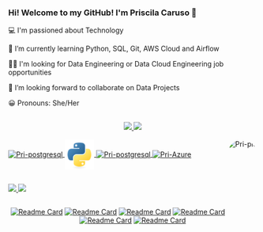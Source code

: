 ### Hi! Welcome to my GitHub! I'm Priscila Caruso 👋

💻 I'm passioned about Technology

🌱 I’m currently learning Python, SQL, Git, AWS Cloud and Airflow

👩‍💻 I'm looking for Data Engineering or Data Cloud Engineering job opportunities

👯 I’m looking forward to collaborate on Data Projects

😀 Pronouns: She/Her

##

<div align="center">
  <a href="https://github.com/Priscaruso">
  <img height="160em" src="https://github-readme-stats-git-masterrstaa-rickstaa.vercel.app/api?username=Priscaruso&show_icons=true&theme=radical&include_all_commits=true&count_private=true"/>
  <img height="160em" src="https://github-readme-stats-git-masterrstaa-rickstaa.vercel.app/api/top-langs/?username=Priscaruso&layout=compact&langs_count=7&theme=radical"/>
</div>
<div style="display: inline_block"><br>
 
  <img align="center" alt="Pri-postgresql" height="60" width="60" src="https://cdn.jsdelivr.net/gh/devicons/devicon/icons/postgresql/postgresql-original.svg">
  <img align="center" alt="Pri-Python" height="60" width="60" src="https://raw.githubusercontent.com/devicons/devicon/master/icons/python/python-original.svg">
  <img align="center" alt="Pri-postgresql" height="60" width="60" src="https://cdn.jsdelivr.net/gh/devicons/devicon/icons/jupyter/jupyter-original-wordmark.svg">
  <img align="center" alt="Pri-Azure" height="120" width="120" src="https://cdn.jsdelivr.net/gh/devicons/devicon/icons/amazonwebservices/amazonwebservices-plain-wordmark.svg">
  <img align="right" alt="Pri-pic" height="150" style="border-radius:50px;" src="https://cdn.discordapp.com/attachments/838947037105225749/938447732778106971/prigif2.png?width=676&height=676">
</div>
  
##

<div> 
  <a href="https://www.linkedin.com/in/priscilacaruso/" target="_blank"><img src="https://img.shields.io/badge/LinkedIn-0077B5?style=for-the-badge&logo=linkedin&logoColor=white" target="_blank"> </a>
  <a href="https://www.hackerrank.com/priscilacaruso/" target="_blank"><img src="https://img.shields.io/badge/-Hackerrank-2EC866?style=for-the-badge&logo=HackerRank&logoColor=white" target="_blank"> </a>
  
</div> 
  
 ##

<div align="center" height="60" width="60">
    
  
[![Readme Card](https://github-readme-stats-git-masterrstaa-rickstaa.vercel.app/api/pin/?username=Priscaruso&repo=DesafioFinal_XP&theme=radical)](https://github.com/Priscaruso/DesafioFinal_XP) 
[![Readme Card](https://github-readme-stats-git-masterrstaa-rickstaa.vercel.app/api/pin/?username=Priscaruso&repo=Desafio2_IGTI&theme=radical)](https://github.com/Priscaruso/Desafio2_IGTI) 
[![Readme Card](https://github-readme-stats-git-masterrstaa-rickstaa.vercel.app/api/pin/?username=Priscaruso&repo=IGTI_DataExtraction_1&theme=radical)](https://github.com/Priscaruso/IGTI_DataExtraction_1)
 [![Readme Card](https://github-readme-stats-git-masterrstaa-rickstaa.vercel.app/api/pin/?username=Priscaruso&repo=Bookclub_project&theme=radical)](https://github.com/Priscaruso/Bookclub_project) 
[![Readme Card](https://github-readme-stats-git-masterrstaa-rickstaa.vercel.app/api/pin/?username=Priscaruso&repo=ETL_com_Python&theme=radical)](https://github.com/Priscaruso/ETL_com_Python) 
[![Readme Card](https://github-readme-stats-git-masterrstaa-rickstaa.vercel.app/api/pin/?username=Priscaruso&repo=BigData-AWS&theme=radical)](https://github.com/Priscaruso/BigData-AWS) 
  
  
  
  
  
  

  
</div>

  
  
  
  
<!--
**Priscaruso/Priscaruso** is a ✨ _special_ ✨ repository because its `README.md` (this file) appears on your GitHub profile.



